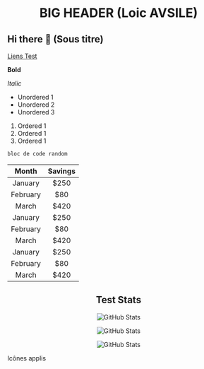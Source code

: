 <div align="center">

# BIG HEADER (Loic AVSILE)
</div>

## Hi there 👋 (Sous titre)
<a href="https://youtube.com/">Liens Test</a>

**Bold** 

*Italic* 

- Unordered 1
- Unordered 2
- Unordered 3

1. Ordered 1
2. Ordered 1
3. Ordered 1

```python
bloc de code random
```
<!--
[![My Skills](https://skillicons.dev/icons?i=js,html,css,wasm)](https://skillicons.dev)
-->

<div align="center">

| Month    | Savings |
|:--------:|:-------:|
| January  | $250    |
| February | $80     |
| March    | $420    |
| January  | $250    |
| February | $80     |
| March    | $420    |
| January  | $250    |
| February | $80     |
| March    | $420    |
</div>
<!--
<img src="test.svg">
-->
<div align="center">

## Test Stats
</div>

<div align="center">

![GitHub Stats](https://github-readme-stats.vercel.app/api?username=Loic-1&theme=synthwave&show_icons=true&hide_border=true&count_private=true)

![GitHub Stats](https://github-readme-stats.vercel.app/api/top-langs/?username=Loic-1&theme=synthwave&show_icons=true&hide_border=true&layout=compact)

![GitHub Stats](https://github-readme-streak-stats.herokuapp.com/?user=Loic-1&theme=synthwave&hide_border=true)
</div>


<style>
Marche pas
</style>


Icônes applis
<!--
![alt text](https://media.licdn.com/dms/image/D4E0BAQG28wMbYCfCkg/company-logo_200_200/0/1701422199523/elan_formation_logo?e=2147483647&v=beta&t=uXG9eD2QkvMPLQ0u0cIgkhRB8UtsuwCKCprbmYky2HI)
-->



<!-- ![Termux Logo](https://royal-opera.fr/wp-content/uploads/2018/05/lhistoire-de-la-recette-du-coq-au-vin.jpg#gh-dark-mode-only)
![Termux Logo](https://i.notretemps.com/1200x628/smart/2021/05/06/les-bienfaits-de-la-salade.jpeg#gh-light-mode-only) -->



<!--
**Loic-1/Loic-1** is a ✨ _special_ ✨ repository because its `README.md` (this file) appears on your GitHub profile.

Here are some ideas to get you started:

- 🔭 I’m currently working on ...
- 🌱 I’m currently learning ...
- 👯 I’m looking to collaborate on ...
- 🤔 I’m looking for help with ...
- 💬 Ask me about ...
- 📫 How to reach me: ...
- 😄 Pronouns: ...
- ⚡ Fun fact: ...
-->
